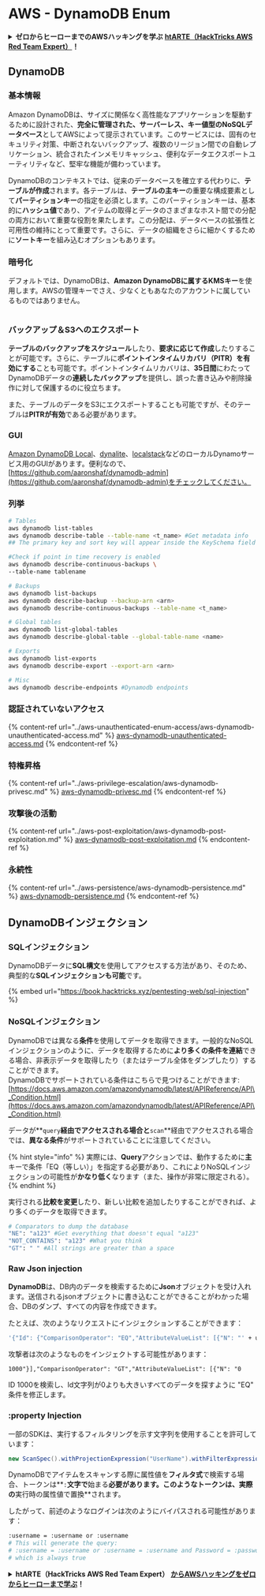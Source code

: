 # AWS - DynamoDB Enum

<details>

<summary><strong>ゼロからヒーローまでのAWSハッキングを学ぶ</strong> <a href="https://training.hacktricks.xyz/courses/arte"><strong>htARTE（HackTricks AWS Red Team Expert）</strong></a><strong>！</strong></summary>

HackTricksをサポートする他の方法：

* **HackTricksで企業を宣伝したり、HackTricksをPDFでダウンロードしたり**したい場合は、[**SUBSCRIPTION PLANS**](https://github.com/sponsors/carlospolop)をチェックしてください！
* [**公式PEASS＆HackTricksスワッグ**](https://peass.creator-spring.com)を手に入れる
* [**The PEASS Family**](https://opensea.io/collection/the-peass-family)を発見し、独占的な[**NFTs**](https://opensea.io/collection/the-peass-family)のコレクションを見つける
* \*\*💬 [Discordグループ](https://discord.gg/hRep4RUj7f)\*\*に参加するか、[telegramグループ](https://t.me/peass)に参加するか、**Twitter** 🐦 [**@hacktricks\_live**](https://twitter.com/hacktricks\_live)をフォローする
* **ハッキングトリックを共有するために、**[**HackTricks**](https://github.com/carlospolop/hacktricks)**と**[**HackTricks Cloud**](https://github.com/carlospolop/hacktricks-cloud)**のGitHubリポジトリにPRを提出する**

</details>

## DynamoDB

### 基本情報

Amazon DynamoDBは、サイズに関係なく高性能なアプリケーションを駆動するために設計された、**完全に管理された、サーバーレス、キー値型のNoSQLデータベース**としてAWSによって提示されています。このサービスには、固有のセキュリティ対策、中断されないバックアップ、複数のリージョン間での自動レプリケーション、統合されたインメモリキャッシュ、便利なデータエクスポートユーティリティなど、堅牢な機能が備わっています。

DynamoDBのコンテキストでは、従来のデータベースを確立する代わりに、**テーブルが作成**されます。各テーブルは、**テーブルの主キー**の重要な構成要素として**パーティションキー**の指定を必須とします。このパーティションキーは、基本的に**ハッシュ値**であり、アイテムの取得とデータのさまざまなホスト間での分配の両方において重要な役割を果たします。この分配は、データベースの拡張性と可用性の維持にとって重要です。さらに、データの組織をさらに細かくするために**ソートキー**を組み込むオプションもあります。

### 暗号化

デフォルトでは、DynamoDBは、**Amazon DynamoDBに属するKMSキー**を使用します。AWSの管理キーでさえ、少なくともあなたのアカウントに属しているものではありません。

<figure><img src="https://lh4.googleusercontent.com/JjtNS7aA-_GRMgZb4v93jWEQJi6DQdUPq0FEpzZPdeyCeNoG05p0NJiV9Zs-ULs_-Tfjmx0W1ZgsE2Ui2ljo7D-1a87Xny-gpLVQO0XmXdFoph9ci1RepbVNwaCe9oPruEZSEDxGTxF5dIv6pW1WpT6kWA=s2048" alt=""><figcaption></figcaption></figure>

### バックアップ＆S3へのエクスポート

**テーブルのバックアップをスケジュール**したり、**要求に応じて作成**したりすることが可能です。さらに、テーブルに**ポイントインタイムリカバリ（PITR）を有効にする**ことも可能です。ポイントインタイムリカバリは、**35日間**にわたってDynamoDBデータの**連続したバックアップ**を提供し、誤った書き込みや削除操作に対して保護するのに役立ちます。

また、テーブルのデータをS3にエクスポートすることも可能ですが、そのテーブルは**PITRが有効**である必要があります。

### GUI

[Amazon DynamoDB Local](https://aws.amazon.com/blogs/aws/dynamodb-local-for-desktop-development)、[dynalite](https://github.com/mhart/dynalite)、[localstack](https://github.com/localstack/localstack)などのローカルDynamoサービス用のGUIがあります。便利なので、[https://github.com/aaronshaf/dynamodb-admin](https://github.com/aaronshaf/dynamodb-admin)をチェックしてください。

### 列挙

```bash
# Tables
aws dynamodb list-tables
aws dynamodb describe-table --table-name <t_name> #Get metadata info
## The primary key and sort key will appear inside the KeySchema field

#Check if point in time recovery is enabled
aws dynamodb describe-continuous-backups \
--table-name tablename

# Backups
aws dynamodb list-backups
aws dynamodb describe-backup --backup-arn <arn>
aws dynamodb describe-continuous-backups --table-name <t_name>

# Global tables
aws dynamodb list-global-tables
aws dynamodb describe-global-table --global-table-name <name>

# Exports
aws dynamodb list-exports
aws dynamodb describe-export --export-arn <arn>

# Misc
aws dynamodb describe-endpoints #Dynamodb endpoints
```

### 認証されていないアクセス

{% content-ref url="../aws-unauthenticated-enum-access/aws-dynamodb-unauthenticated-access.md" %}
[aws-dynamodb-unauthenticated-access.md](../aws-unauthenticated-enum-access/aws-dynamodb-unauthenticated-access.md)
{% endcontent-ref %}

### 特権昇格

{% content-ref url="../aws-privilege-escalation/aws-dynamodb-privesc.md" %}
[aws-dynamodb-privesc.md](../aws-privilege-escalation/aws-dynamodb-privesc.md)
{% endcontent-ref %}

### 攻撃後の活動

{% content-ref url="../aws-post-exploitation/aws-dynamodb-post-exploitation.md" %}
[aws-dynamodb-post-exploitation.md](../aws-post-exploitation/aws-dynamodb-post-exploitation.md)
{% endcontent-ref %}

### 永続性

{% content-ref url="../aws-persistence/aws-dynamodb-persistence.md" %}
[aws-dynamodb-persistence.md](../aws-persistence/aws-dynamodb-persistence.md)
{% endcontent-ref %}

## DynamoDBインジェクション

### SQLインジェクション

DynamoDBデータに**SQL構文**を使用してアクセスする方法があり、そのため、典型的な**SQLインジェクションも可能**です。

{% embed url="https://book.hacktricks.xyz/pentesting-web/sql-injection" %}

### NoSQLインジェクション

DynamoDBでは異なる**条件**を使用してデータを取得できます。一般的なNoSQLインジェクションのように、データを取得するために**より多くの条件を連結**できる場合、非表示データを取得したり（またはテーブル全体をダンプしたり）することができます。\
DynamoDBでサポートされている条件はこちらで見つけることができます: [https://docs.aws.amazon.com/amazondynamodb/latest/APIReference/API\_Condition.html](https://docs.aws.amazon.com/amazondynamodb/latest/APIReference/API\_Condition.html)

データが\*\*`query`**経由でアクセスされる場合と**`scan`\*\*経由でアクセスされる場合では、**異なる条件**がサポートされていることに注意してください。

{% hint style="info" %}
実際には、**Query**アクションでは、動作するために**主**キーで条件「EQ（等しい）」を指定する必要があり、これによりNoSQLインジェクションの可能性が**かなり低く**なります（また、操作が非常に限定される）。
{% endhint %}

実行される**比較を変更**したり、新しい比較を追加したりすることができれば、より多くのデータを取得できます。

```bash
# Comparators to dump the database
"NE": "a123" #Get everything that doesn't equal "a123"
"NOT_CONTAINS": "a123" #What you think
"GT": " " #All strings are greater than a space
```

### Raw Json injection

**DynamoDB**は、DB内のデータを検索するために**Json**オブジェクトを受け入れます。送信されるjsonオブジェクトに書き込むことができることがわかった場合、DBのダンプ、すべての内容を作成できます。

たとえば、次のようなリクエストにインジェクションすることができます：

```bash
'{"Id": {"ComparisonOperator": "EQ","AttributeValueList": [{"N": "' + user_input + '"}]}}'
```

攻撃者は次のようなものをインジェクトする可能性があります：

`1000"}],"ComparisonOperator": "GT","AttributeValueList": [{"N": "0`

ID 1000を検索し、Id文字列が0よりも大きいすべてのデータを探すように "EQ" 条件を修正します。

### :property Injection

一部のSDKは、実行するフィルタリングを示す文字列を使用することを許可しています：

```java
new ScanSpec().withProjectionExpression("UserName").withFilterExpression(user_input+" = :username and Password = :password").withValueMap(valueMap)
```

DynamoDBでアイテムをスキャンする際に属性値を**フィルタ式**で検索する場合、トークンは\*\*`:`**文字で**始まる**必要があります。このようなトークンは、実際の**実行時の属性値で置換\*\*されます。

したがって、前述のようなログインは次のようにバイパスされる可能性があります：

```bash
:username = :username or :username
# This will generate the query:
# :username = :username or :username = :username and Password = :password
# which is always true
```

<details>

<summary><strong>htARTE（HackTricks AWS Red Team Expert）</strong> <a href="https://training.hacktricks.xyz/courses/arte"><strong>からAWSハッキングをゼロからヒーローまで学ぶ</strong></a><strong>！</strong></summary>

HackTricks をサポートする他の方法:

* **HackTricks で企業を宣伝したい**または**HackTricks をPDFでダウンロードしたい**場合は、[**SUBSCRIPTION PLANS**](https://github.com/sponsors/carlospolop)をチェックしてください！
* [**公式PEASS＆HackTricksスワッグ**](https://peass.creator-spring.com)を入手する
* [**The PEASS Family**](https://opensea.io/collection/the-peass-family)を発見し、独占的な[**NFTs**](https://opensea.io/collection/the-peass-family)のコレクションを見つける
* **💬** [**Discordグループ**](https://discord.gg/hRep4RUj7f)**または**[**telegramグループ**](https://t.me/peass)**に**参加**するか、Twitter 🐦** [**@hacktricks\_live**](https://twitter.com/hacktricks\_live)**で**フォロー**する**。\*\*
* **ハッキングトリックを共有するために、PRを** [**HackTricks**](https://github.com/carlospolop/hacktricks) **および** [**HackTricks Cloud**](https://github.com/carlospolop/hacktricks-cloud) **githubリポジトリに提出してください。**

</details>
